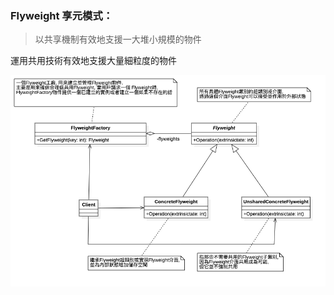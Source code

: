 ### Flyweight 享元模式：
> 以共享機制有效地支援一大堆小規模的物件

運用共用技術有效地支援大量細粒度的物件

![UML](https://github.com/kimi0230/DesignPatternGolang/blob/master/UML/Flyweight.png?raw=true)